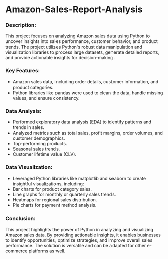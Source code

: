 # Amazon-Sales-Report-Analysis


### Description:
This project focuses on analyzing Amazon sales data using Python to uncover insights into sales performance, customer behavior, and product trends. The project utilizes Python's robust data manipulation and visualization libraries to process large datasets, generate detailed reports, and provide actionable insights for decision-making.

### Key Features:

- Amazon sales data, including order details, customer information, and product categories.
- Python libraries like pandas were used to clean the data, handle missing values, and ensure consistency.

### Data Analysis:

- Performed exploratory data analysis (EDA) to identify patterns and trends in sales.
- Analyzed metrics such as total sales, profit margins, order volumes, and customer demographics.
- Top-performing products.
- Seasonal sales trends.
- Customer lifetime value (CLV).

### Data Visualization:

- Leveraged Python libraries like matplotlib and seaborn to create insightful visualizations, including:
- Bar charts for product category sales.
- Line graphs for monthly or quarterly sales trends.
- Heatmaps for regional sales distribution.
- Pie charts for payment method analysis.

### Conclusion:
This project highlights the power of Python in analyzing and visualizing Amazon sales data. By providing actionable insights, it enables businesses to identify opportunities, optimize strategies, and improve overall sales performance. The solution is versatile and can be adapted for other e-commerce platforms as well.



